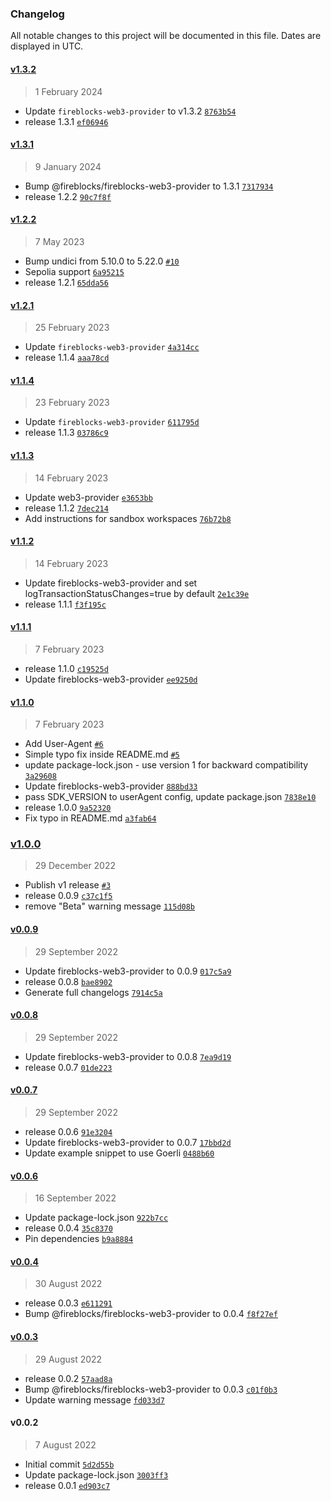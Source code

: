 ### Changelog

All notable changes to this project will be documented in this file. Dates are displayed in UTC.

#### [v1.3.2](https://github.com/fireblocks/hardhat-fireblocks/compare/v1.3.1...v1.3.2)

> 1 February 2024

- Update `fireblocks-web3-provider` to v1.3.2 [`8763b54`](https://github.com/fireblocks/hardhat-fireblocks/commit/8763b54f5f99a2c016e7c45071927933ee8aaa02)
- release 1.3.1 [`ef06946`](https://github.com/fireblocks/hardhat-fireblocks/commit/ef0694693445728f5d5a19c64df455c1975da9dd)

#### [v1.3.1](https://github.com/fireblocks/hardhat-fireblocks/compare/v1.2.2...v1.3.1)

> 9 January 2024

- Bump @fireblocks/fireblocks-web3-provider to 1.3.1 [`7317934`](https://github.com/fireblocks/hardhat-fireblocks/commit/73179348577676e5fc131a69b1ce36ea193efddf)
- release 1.2.2 [`90c7f8f`](https://github.com/fireblocks/hardhat-fireblocks/commit/90c7f8f55e1d269665240c15085b208289d2499c)

#### [v1.2.2](https://github.com/fireblocks/hardhat-fireblocks/compare/v1.2.1...v1.2.2)

> 7 May 2023

- Bump undici from 5.10.0 to 5.22.0 [`#10`](https://github.com/fireblocks/hardhat-fireblocks/pull/10)
- Sepolia support [`6a95215`](https://github.com/fireblocks/hardhat-fireblocks/commit/6a9521537ac307b2d473e4af3e1d1320f7dabbb3)
- release 1.2.1 [`65dda56`](https://github.com/fireblocks/hardhat-fireblocks/commit/65dda56bb360d974bd2f1bf410037934c258162b)

#### [v1.2.1](https://github.com/fireblocks/hardhat-fireblocks/compare/v1.1.4...v1.2.1)

> 25 February 2023

- Update `fireblocks-web3-provider` [`4a314cc`](https://github.com/fireblocks/hardhat-fireblocks/commit/4a314ccfb3d63ce114c831a292f6dccb256b852e)
- release 1.1.4 [`aaa78cd`](https://github.com/fireblocks/hardhat-fireblocks/commit/aaa78cd38ec174bcf0228abc9baf4730646c6f4a)

#### [v1.1.4](https://github.com/fireblocks/hardhat-fireblocks/compare/v1.1.3...v1.1.4)

> 23 February 2023

- Update `fireblocks-web3-provider` [`611795d`](https://github.com/fireblocks/hardhat-fireblocks/commit/611795d3e69f32f8ecd7c925c912f1ba205bda43)
- release 1.1.3 [`03786c9`](https://github.com/fireblocks/hardhat-fireblocks/commit/03786c9536ef68d2029cd27125c194fd54734707)

#### [v1.1.3](https://github.com/fireblocks/hardhat-fireblocks/compare/v1.1.2...v1.1.3)

> 14 February 2023

- Update web3-provider [`e3653bb`](https://github.com/fireblocks/hardhat-fireblocks/commit/e3653bb45bae9e923c5db2e8f707245e2cc2b6d0)
- release 1.1.2 [`7dec214`](https://github.com/fireblocks/hardhat-fireblocks/commit/7dec214f46152df1baa3ea9b27241c1dc07cb3da)
- Add instructions for sandbox workspaces [`76b72b8`](https://github.com/fireblocks/hardhat-fireblocks/commit/76b72b831fe8b7f09473ff295aefd6ff3fc12ec7)

#### [v1.1.2](https://github.com/fireblocks/hardhat-fireblocks/compare/v1.1.1...v1.1.2)

> 14 February 2023

- Update fireblocks-web3-provider and set logTransactionStatusChanges=true by default [`2e1c39e`](https://github.com/fireblocks/hardhat-fireblocks/commit/2e1c39e555da480550d83d3484fa7723d3220188)
- release 1.1.1 [`f3f195c`](https://github.com/fireblocks/hardhat-fireblocks/commit/f3f195c6a725e996a41aaca119d6158c48f3c878)

#### [v1.1.1](https://github.com/fireblocks/hardhat-fireblocks/compare/v1.1.0...v1.1.1)

> 7 February 2023

- release 1.1.0 [`c19525d`](https://github.com/fireblocks/hardhat-fireblocks/commit/c19525d6877efe49351a503c59e7576140571594)
- Update fireblocks-web3-provider [`ee9250d`](https://github.com/fireblocks/hardhat-fireblocks/commit/ee9250d80892c8b5d835e7eb36f53470c2b00a1a)

#### [v1.1.0](https://github.com/fireblocks/hardhat-fireblocks/compare/v1.0.0...v1.1.0)

> 7 February 2023

- Add User-Agent [`#6`](https://github.com/fireblocks/hardhat-fireblocks/pull/6)
- Simple typo fix inside README.md [`#5`](https://github.com/fireblocks/hardhat-fireblocks/pull/5)
- update package-lock.json - use version 1 for backward compatibility [`3a29608`](https://github.com/fireblocks/hardhat-fireblocks/commit/3a29608dcf83f4b07d2834c3c3aae54dec1b9f11)
- Update fireblocks-web3-provider [`888bd33`](https://github.com/fireblocks/hardhat-fireblocks/commit/888bd337e3f8bbddeafd52c2ca189d864fc93f82)
- pass SDK_VERSION to userAgent config, update package.json [`7838e10`](https://github.com/fireblocks/hardhat-fireblocks/commit/7838e10e861c3aa00dc8667238e80d3c377f569b)
- release 1.0.0 [`9a52320`](https://github.com/fireblocks/hardhat-fireblocks/commit/9a5232017f4e080a93691e62f78bafe63b54c4fe)
- Fix typo in README.md [`a3fab64`](https://github.com/fireblocks/hardhat-fireblocks/commit/a3fab6402f92f8f8a2bed9090354e8380218a685)

### [v1.0.0](https://github.com/fireblocks/hardhat-fireblocks/compare/v0.0.9...v1.0.0)

> 29 December 2022

- Publish v1 release [`#3`](https://github.com/fireblocks/hardhat-fireblocks/pull/3)
- release 0.0.9 [`c37c1f5`](https://github.com/fireblocks/hardhat-fireblocks/commit/c37c1f51e43368624a3d14c9576a9803dcbdece1)
- remove "Beta" warning message [`115d08b`](https://github.com/fireblocks/hardhat-fireblocks/commit/115d08b923e217ba3bcbe46974c7adf2476209b1)

#### [v0.0.9](https://github.com/fireblocks/hardhat-fireblocks/compare/v0.0.8...v0.0.9)

> 29 September 2022

- Update fireblocks-web3-provider to 0.0.9 [`017c5a9`](https://github.com/fireblocks/hardhat-fireblocks/commit/017c5a97aba175b483c04e5e976bd8a46f7b62a0)
- release 0.0.8 [`bae8902`](https://github.com/fireblocks/hardhat-fireblocks/commit/bae890280799027c0b1fbeb9994ab954914b382a)
- Generate full changelogs [`7914c5a`](https://github.com/fireblocks/hardhat-fireblocks/commit/7914c5a7a318c07b264e5a457cb4103778c81159)

#### [v0.0.8](https://github.com/fireblocks/hardhat-fireblocks/compare/v0.0.7...v0.0.8)

> 29 September 2022

- Update fireblocks-web3-provider to 0.0.8 [`7ea9d19`](https://github.com/fireblocks/hardhat-fireblocks/commit/7ea9d19f4570ceeda08c4fb98612178da1c6aa3f)
- release 0.0.7 [`01de223`](https://github.com/fireblocks/hardhat-fireblocks/commit/01de223d7942e6821ef19ad67c801f361ccdceba)

#### [v0.0.7](https://github.com/fireblocks/hardhat-fireblocks/compare/v0.0.6...v0.0.7)

> 29 September 2022

- release 0.0.6 [`91e3204`](https://github.com/fireblocks/hardhat-fireblocks/commit/91e3204d5841af1e66b69205fde028f747a3adff)
- Update fireblocks-web3-provider to 0.0.7 [`17bbd2d`](https://github.com/fireblocks/hardhat-fireblocks/commit/17bbd2dec07313f5f611abadc0056e15367fcf54)
- Update example snippet to use Goerli [`0488b60`](https://github.com/fireblocks/hardhat-fireblocks/commit/0488b602a38fc5bd36fd0f634099d741749e4d75)

#### [v0.0.6](https://github.com/fireblocks/hardhat-fireblocks/compare/v0.0.4...v0.0.6)

> 16 September 2022

- Update package-lock.json [`922b7cc`](https://github.com/fireblocks/hardhat-fireblocks/commit/922b7ccbe47cf45660dfda4c6c06b883b0ff9017)
- release 0.0.4 [`35c8370`](https://github.com/fireblocks/hardhat-fireblocks/commit/35c8370e000a9a3a591e5c4e4bc2e205890a1d04)
- Pin dependencies [`b9a8884`](https://github.com/fireblocks/hardhat-fireblocks/commit/b9a888480542091e0b0fca563889fc510a25543e)

#### [v0.0.4](https://github.com/fireblocks/hardhat-fireblocks/compare/v0.0.3...v0.0.4)

> 30 August 2022

- release 0.0.3 [`e611291`](https://github.com/fireblocks/hardhat-fireblocks/commit/e611291de642d0b9affbac242ee9d71659d698a9)
- Bump @fireblocks/fireblocks-web3-provider to 0.0.4 [`f8f27ef`](https://github.com/fireblocks/hardhat-fireblocks/commit/f8f27efc77eb894007b0e37e490f5d207f124a98)

#### [v0.0.3](https://github.com/fireblocks/hardhat-fireblocks/compare/v0.0.2...v0.0.3)

> 29 August 2022

- release 0.0.2 [`57aad8a`](https://github.com/fireblocks/hardhat-fireblocks/commit/57aad8ad4955fb57bd1e97b0dcf05bf13fc886e4)
- Bump @fireblocks/fireblocks-web3-provider to 0.0.3 [`c01f0b3`](https://github.com/fireblocks/hardhat-fireblocks/commit/c01f0b31df6c3ee78929fd46c39d29f1c8f86785)
- Update warning message [`fd033d7`](https://github.com/fireblocks/hardhat-fireblocks/commit/fd033d7d6a896f7f1b0684d3c54a695bd65364c9)

#### v0.0.2

> 7 August 2022

- Initial commit [`5d2d55b`](https://github.com/fireblocks/hardhat-fireblocks/commit/5d2d55b2120018217fea95f933c21a84bd296512)
- Update package-lock.json [`3003ff3`](https://github.com/fireblocks/hardhat-fireblocks/commit/3003ff31d0d08f3927345f4a67fcc6a447082abf)
- release 0.0.1 [`ed903c7`](https://github.com/fireblocks/hardhat-fireblocks/commit/ed903c7e567261dd4526d747169f4003de5b456f)
